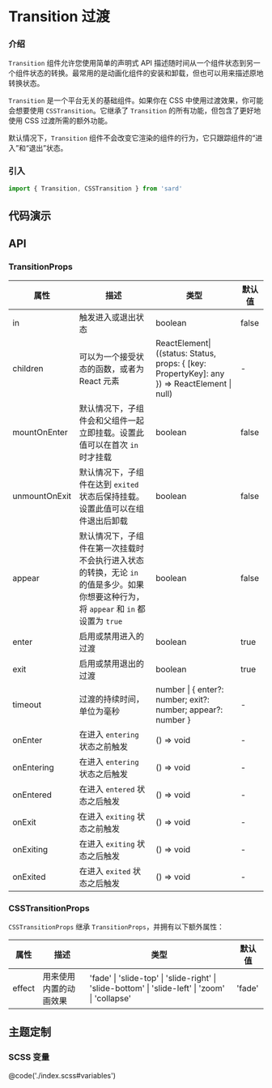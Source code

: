 # Transition 过渡

### 介绍

`Transition` 组件允许您使用简单的声明式 API 描述随时间从一个组件状态到另一个组件状态的转换。最常用的是动画化组件的安装和卸载，但也可以用来描述原地转换状态。

`Transition` 是一个平台无关的基础组件。如果你在 CSS 中使用过渡效果，你可能会想要使用 `CSSTransition`。它继承了 `Transition` 的所有功能，但包含了更好地使用 CSS 过渡所需的额外功能。

默认情况下，`Transition` 组件不会改变它渲染的组件的行为，它只跟踪组件的“进入”和“退出”状态。

### 引入

```ts
import { Transition, CSSTransition } from 'sard'
```

## 代码演示

## API

### TransitionProps

| 属性          | 描述                                                                                                                                  | 类型                                                                                          | 默认值 |
| ------------- | ------------------------------------------------------------------------------------------------------------------------------------- | --------------------------------------------------------------------------------------------- | ------ |
| in            | 触发进入或退出状态                                                                                                                    | boolean                                                                                       | false  |
| children      | 可以为一个接受状态的函数，或者为 React 元素                                                                                           | ReactElement\| ((status: Status, props: { [key: PropertyKey]: any }) => ReactElement \| null) | -      |
| mountOnEnter  | 默认情况下，子组件会和父组件一起立即挂载。设置此值可以在首次 `in` 时才挂载                                                            | boolean                                                                                       | false  |
| unmountOnExit | 默认情况下，子组件在达到 `exited` 状态后保持挂载。设置此值可以在组件退出后卸载                                                        | boolean                                                                                       | false  |
| appear        | 默认情况下，子组件在第一次挂载时不会执行进入状态的转换，无论 `in` 的值是多少。如果你想要这种行为，将 `appear` 和 `in` 都设置为 `true` | boolean                                                                                       | false  |
| enter         | 启用或禁用进入的过渡                                                                                                                  | boolean                                                                                       | true   |
| exit          | 启用或禁用退出的过渡                                                                                                                  | boolean                                                                                       | true   |
| timeout       | 过渡的持续时间，单位为毫秒                                                                                                            | number \| { enter?: number; exit?: number; appear?: number }                                  | -      |
| onEnter       | 在进入 `entering` 状态之前触发                                                                                                        | () => void                                                                                    | -      |
| onEntering    | 在进入 `entering` 状态之后触发                                                                                                        | () => void                                                                                    | -      |
| onEntered     | 在进入 `entered` 状态之后触发                                                                                                         | () => void                                                                                    | -      |
| onExit        | 在进入 `exiting` 状态之前触发                                                                                                         | () => void                                                                                    | -      |
| onExiting     | 在进入 `exiting` 状态之后触发                                                                                                         | () => void                                                                                    | -      |
| onExited      | 在进入 `exited` 状态之后触发                                                                                                          | () => void                                                                                    | -      |

### CSSTransitionProps

`CSSTransitionProps` 继承 `TransitionProps`，并拥有以下额外属性：

| 属性   | 描述                   | 类型                                                                                             | 默认值 |
| ------ | ---------------------- | ------------------------------------------------------------------------------------------------ | ------ |
| effect | 用来使用内置的动画效果 | 'fade' \| 'slide-top' \| 'slide-right' \| 'slide-bottom' \| 'slide-left' \| 'zoom' \| 'collapse' | 'fade' |

## 主题定制

### SCSS 变量

@code('./index.scss#variables')
